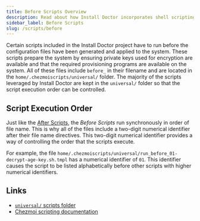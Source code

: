 ```yaml
---
title: Before Scripts Overview
description: Read about how Install Doctor incorporates shell scripting languages into the provisioning process by running scripts before the Chezmoi file provisioning process.
sidebar_label: Before Scripts
slug: /scripts/before
---
```


Certain scripts included in the Install Doctor project have to run before the configuration files have been generated and applied to the system. These scripts prepare the system by ensuring private keys used for encryption are available and that the required provisioning programs are available on the system. All of these files include `before_` in their filename and are located in the `home/.chezmoiscripts/universal/` folder. The majority of the scripts leveraged by Install Doctor are kept in the `universal/` folder so that the script execution order can be controlled.

## Script Execution Order

Just like the [After Scripts](https://install.doctor/docs/scripts/after), the *Before Scripts* run synchronously in order of file name. This is why all of the files include a two-digit numerical identifier after their file name directives. This two-digit numerical identifier provides a way of controlling the order that the scripts execute.

For example, the file `home/.chezmoiscripts/universal/run_before_01-decrypt-age-key.sh.tmpl` has a numerical identifier of `01`. This identifier causes the script to be listed alphabetically before other scripts with higher numerical identifiers.

## Links

* [`universal/` scripts folder](https://github.com/megabyte-labs/install.doctor/tree/master/home/.chezmoiscripts/universal)
* [Chezmoi scripting documentation](https://www.chezmoi.io/user-guide/use-scripts-to-perform-actions/)
